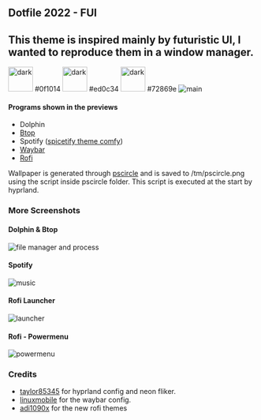 ## Dotfile 2022 - FUI
This theme is inspired mainly by futuristic UI, I wanted to reproduce them in a window manager.
---
<img src="https://i.imgur.com/SiN9CnO.png" alt="dark" width="50"/> #0f1014 <img src="https://i.imgur.com/xr3LEqS.png" alt="dark" width="50"/> #ed0c34 <img src="https://i.imgur.com/rHgIcO0.png" alt="dark" width="50"/> #72869e 
![main](https://i.imgur.com/TJztYvd.png) 

#### Programs shown in the previews
- Dolphin
- [Btop](https://github.com/aristocratos/btop)
- Spotify ([spicetify theme comfy](https://github.com/Comfy-Themes/Spicetify))
- [Waybar](https://github.com/Alexays/Waybar)
- [Rofi](https://github.com/davatorium/rofi)

Wallpaper is generated through [pscircle](https://gitlab.com/mildlyparallel/pscircle) and is saved to /tm/pscircle.png using the script inside pscircle folder. This script is executed at the start by hyprland.

### More Screenshots
#### Dolphin & Btop
![file manager and process](https://i.imgur.com/C45ula7.png)
#### Spotify
![music](https://i.imgur.com/4KxrwxY.png)
#### Rofi Launcher
![launcher](https://i.imgur.com/OCQjBvw.png)
#### Rofi - Powermenu
![powermenu](https://i.imgur.com/LefTtzA.png)

### Credits
- [taylor85345](https://github.com/taylor85345/garden-hyprland-dotfiles) for hyprland config and neon fliker.
- [linuxmobile](https://github.com/linuxmobile/hyprland-dots) for the waybar config.
- [adi1090x](https://github.com/taylor85345/garden-hyprland-dotfiles) for the new rofi themes

